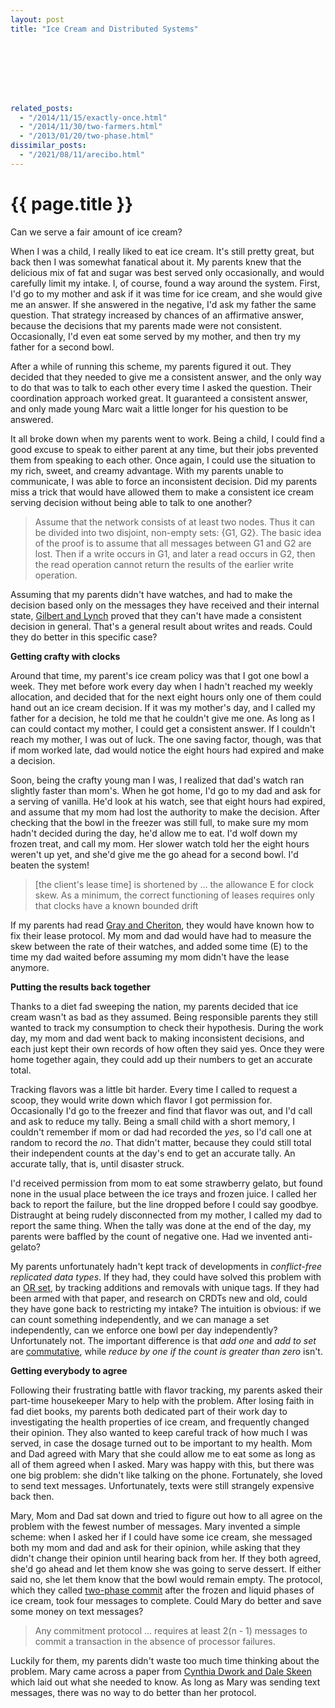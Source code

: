 ```yaml
---
layout: post
title: "Ice Cream and Distributed Systems"








related_posts:
  - "/2014/11/15/exactly-once.html"
  - "/2014/11/30/two-farmers.html"
  - "/2013/01/20/two-phase.html"
dissimilar_posts:
  - "/2021/08/11/arecibo.html"
---
```

{{ page.title }}
================

<p class="meta">Can we serve a fair amount of ice cream?</p>

When I was a child, I really liked to eat ice cream. It's still pretty great, but back then I was somewhat fanatical about it. My parents knew that the delicious mix of fat and sugar was best served only occasionally, and would carefully limit my intake. I, of course, found a way around the system. First, I'd go to my mother and ask if it was time for ice cream, and she would give me an answer. If she answered in the negative, I'd ask my father the same question. That strategy increased by chances of an affirmative answer, because the decisions that my parents made were not consistent. Occasionally, I'd even eat some served by my mother, and then try my father for a second bowl.

After a while of running this scheme, my parents figured it out. They decided that they needed to give me a consistent answer, and the only way to do that was to talk to each other every time I asked the question. Their coordination approach worked great. It guaranteed a consistent answer, and only made young Marc wait a little longer for his question to be answered.

It all broke down when my parents went to work. Being a child, I could find a good excuse to speak to either parent at any time, but their jobs prevented them from speaking to each other. Once again, I could use the situation to my rich, sweet, and creamy advantage. With my parents unable to communicate, I was able to force an inconsistent decision. Did my parents miss a trick that would have allowed them to make a consistent ice cream serving decision without being able to talk to one another?

> Assume that the network consists of at least two nodes. Thus it can be divided into two disjoint, non-empty sets: {G1, G2}. The basic idea of the proof is to assume that all messages between G1 and G2 are lost. Then if a write occurs in G1, and later a read occurs in G2, then the read operation cannot return the results of the earlier write operation.

Assuming that my parents didn't have watches, and had to make the decision based only on the messages they have received and their internal state, [Gilbert and Lynch](http://citeseerx.ist.psu.edu/viewdoc/summary?doi=10.1.1.67.6951) proved that they can't have made a consistent decision in general. That's a general result about writes and reads. Could they do better in this specific case?

**Getting crafty with clocks**

Around that time, my parent's ice cream policy was that I got one bowl a week. They met before work every day when I hadn't reached my weekly allocation, and decided that for the next eight hours only one of them could hand out an ice cream decision. If it was my mother's day, and I called my father for a decision, he told me that he couldn't give me one. As long as I can could contact my mother, I could get a consistent answer. If I couldn't reach my mother, I was out of luck. The one saving factor, though, was that if mom worked late, dad would notice the eight hours had expired and make a decision.

Soon, being the crafty young man I was, I realized that dad's watch ran slightly faster than mom's. When he got home, I'd go to my dad and ask for a serving of vanilla. He'd look at his watch, see that eight hours had expired, and assume that my mom had lost the authority to make the decision. After checking that the bowl in the freezer was still full, to make sure my mom hadn't decided during the day, he'd allow me to eat. I'd wolf down my frozen treat, and call my mom. Her slower watch told her the eight hours weren't up yet, and she'd give me the go ahead for a second bowl. I'd beaten the system!

> [the client's lease time] is shortened by ... the allowance E for clock skew.
> As a minimum, the correct functioning of leases requires only that clocks have a known bounded drift

If my parents had read [Gray and Cheriton](http://web.stanford.edu/class/cs240/readings/89-leases.pdf), they would have known how to fix their lease protocol. My mom and dad would have had to measure the skew between the rate of their watches, and added some time (E) to the time my dad waited before assuming my mom didn't have the lease anymore.

**Putting the results back together**

Thanks to a diet fad sweeping the nation, my parents decided that ice cream wasn't as bad as they assumed. Being responsible parents they still wanted to track my consumption to check their hypothesis. During the work day, my mom and dad went back to making inconsistent decisions, and each just kept their own records of how often they said yes. Once they were home together again, they could add up their numbers to get an accurate total.

Tracking flavors was a little bit harder. Every time I called to request a scoop, they would write down which flavor I got permission for. Occasionally I'd go to the freezer and find that flavor was out, and I'd call and ask to reduce my tally. Being a small child with a short memory, I couldn't remember if mom or dad had recorded the *yes*, so I'd call one at random to record the *no*. That didn't matter, because they could still total their independent counts at the day's end to get an accurate tally. An accurate tally, that is, until disaster struck.

I'd received permission from mom to eat some strawberry gelato, but found none in the usual place between the ice trays and frozen juice. I called her back to report the failure, but the line dropped before I could say goodbye. Distraught at being rudely disconnected from my mother, I called my dad to report the same thing. When the tally was done at the end of the day, my parents were baffled by the count of negative one. Had we invented anti-gelato?

My parents unfortunately hadn't kept track of developments in *conflict-free replicated data types*. If they had, they could have solved this problem with an [OR set](https://hal.inria.fr/hal-00738680/PDF/RR-8083.pdf), by tracking additions and removals with unique tags. If they had been armed with that paper, and research on CRDTs new and old, could they have gone back to restricting my intake? The intuition is obvious: if we can count something independently, and we can manage a set independently, can we enforce one bowl per day independently? Unfortunately not. The important difference is that *add one* and *add to set* are [commutative](http://en.wikipedia.org/wiki/Commutative_property), while *reduce by one if the count is greater than zero* isn't.

**Getting everybody to agree**

Following their frustrating battle with flavor tracking, my parents asked their part-time housekeeper Mary to help with the problem. After losing faith in fad diet books, my parents both dedicated part of their work day to investigating the health properties of ice cream, and frequently changed their opinion. They also wanted to keep careful track of how much I was served, in case the dosage turned out to be important to my health. Mom and Dad agreed with Mary that she could allow me to eat some as long as all of them agreed when I asked. Mary was happy with this, but there was one big problem: she didn't like talking on the phone. Fortunately, she loved to send text messages. Unfortunately, texts were still strangely expensive back then.

Mary, Mom and Dad sat down and tried to figure out how to all agree on the problem with the fewest number of messages. Mary invented a simple scheme: when I asked her if I could have some ice cream, she messaged both my mom and dad and ask for their opinion, while asking that they didn't change their opinion until hearing back from her. If they both agreed, she'd go ahead and let them know she was going to serve dessert. If either said no, she let them know that the bowl would remain empty. The protocol, which they called [two-phase commit](http://en.wikipedia.org/wiki/Two-phase_commit_protocol) after the frozen and liquid phases of ice cream, took four messages to complete. Could Mary do better and save some money on text messages?

> Any commitment protocol ... requires at least 2(n - 1) messages to commit a transaction in the absence of processor failures.

Luckily for them, my parents didn't waste too much time thinking about the problem. Mary came across a paper from [Cynthia Dwork and Dale Skeen](http://dl.acm.org/citation.cfm?id=806705) which laid out what she needed to know. As long as Mary was sending text messages, there was no way to do better than her protocol.